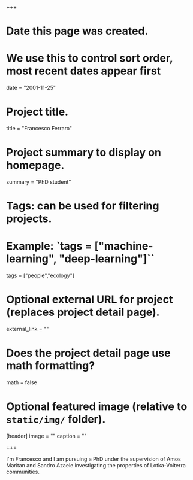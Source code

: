 +++
# Date this page was created.
# We use this to control sort order, most recent dates appear first
date = "2001-11-25"

# Project title.
title = "Francesco Ferraro"

# Project summary to display on homepage.
summary = "PhD student"

# Tags: can be used for filtering projects.
# Example: `tags = ["machine-learning", "deep-learning"]``
tags = ["people","ecology"]

# Optional external URL for project (replaces project detail page).
external_link = ""

# Does the project detail page use math formatting?
math = false

# Optional featured image (relative to `static/img/` folder).
[header]
image = ""
caption = ""

+++

I'm Francesco and I am pursuing a PhD under the supervision of Amos Maritan and Sandro Azaele investigating the properties of Lotka-Volterra communities.

